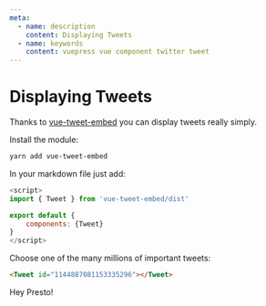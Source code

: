 ```yaml
---
meta:
  - name: description
    content: Displaying Tweets
  - name: keywords
    content: vuepress vue component twitter tweet
---
```


# Displaying Tweets

Thanks to [vue-tweet-embed](https://github.com/capaj/react-tweet-embed) you can display tweets really simply.

Install the module:

```sh
yarn add vue-tweet-embed
```

In your markdown file just add:

```js
<script>
import { Tweet } from 'vue-tweet-embed/dist'

export default {
    components: {Tweet}
}
</script>

```

<script>
import { Tweet } from 'vue-tweet-embed/dist'

export default {
    components: {Tweet}
}
</script>

Choose one of the many millions of important tweets:

```html
<Tweet id="1144887081153335296"></Tweet>
```
Hey Presto!

<Tweet id="1144887081153335296"></Tweet>

